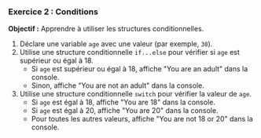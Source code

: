 ### Exercice 2 : Conditions
**Objectif :** Apprendre à utiliser les structures conditionnelles.

1. Déclare une variable `age` avec une valeur (par exemple, `30`).
2. Utilise une structure conditionnelle `if...else` pour vérifier si `age` est supérieur ou égal à 18.
    - Si `age` est supérieur ou égal à 18, affiche "You are an adult" dans la console.
    - Sinon, affiche "You are not an adult" dans la console.
3. Utilise une structure conditionnelle `switch` pour vérifier la valeur de `age`.
    - Si `age` est égal à 18, affiche "You are 18" dans la console.
    - Si `age` est égal à 20, affiche "You are 20" dans la console.
    - Pour toutes les autres valeurs, affiche "You are not 18 or 20" dans la console.
